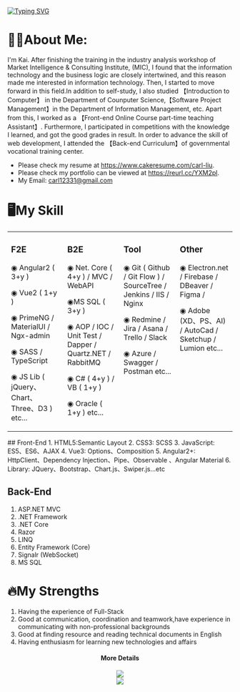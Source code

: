 [![Typing SVG](https://readme-typing-svg.demolab.com?font=Fira+Code&duration=3000&pause=1000&color=36F754&multiline=true&width=500&height=100&lines=function+KeepLearning(+I%2CKnowledge+)%7B;while(I%3D%3D%22slow+coder%22)%7BI+%2B%3D+Knowledge%7D%7D)](https://git.io/typing-svg)
# 👨‍💻About Me:
I'm Kai. After finishing the training in the industry analysis workshop of Market Intelligence & Consulting Institute, (MIC), I found that the information technology and the business logic  are closely intertwined, and this reason made me interested in information technology. Then, I started to move forward in this field.In addition to self-study, I also studied 【Introduction to Computer】 in the Department of Counputer Science,【Software Project Management】in the Department of Information Management, etc. Apart from this, I worked as a 【Front-end Online Course part-time teaching Assistant】. Furthermore, I participated in competitions with the knowledge I learned, and got the good grades in result. In order to advance  the skill of web development, I attended the 【Back-end Curriculum】of governmental vocational training center.

* Please check my resume at https://www.cakeresume.com/carl-liu.
* Please check my portfolio can be viewed at https://reurl.cc/YXM2pl.
* My Email: <a mail="carl12331@gmail.com">carl12331@gmail.com</a>

# 🖥My Skill
<table><tr><td valign="top" width="25%">

### F2E

◉ Angular2 ( 3+y )
  
◉ Vue2 ( 1+y )
  
◉ PrimeNG / MaterialUI / Ngx-admin
  
◉ SASS / TypeScript
  
◉ JS Lib ( jQuery、Chart、Three、D3 ) etc...
  
</td><td valign="top" width="25%">

### B2E

◉ Net. Core ( 4+y ) / MVC / WebAPI          

◉MS SQL ( 3+y ) 

◉ AOP / IOC / Unit Test / Dapper / Quartz.NET / RabbitMQ             
  
◉ C# ( 4+y ) / VB ( 1+y )
  
◉ Oracle ( 1+y ) etc...  
  
</td><td valign="top" width="25%">
  
### Tool

◉ Git ( Github / Git Flow ) / SourceTree / Jenkins / IIS / Nginx

◉ Redmine / Jira / Asana / Trello / Slack

◉ Azure / Swagger / Postman etc...
  
</td><td valign="top" width="25%">
  
### Other

◉ Electron.net / Firebase / DBeaver / Figma / 

 ◉ Adobe (XD、PS、AI) / AutoCad / Sketchup / Lumion etc...
  
</td></tr></table>
## Front-End
1. HTML5:Semantic Layout 
2. CSS3: SCSS
3. JavaScript: ES5、ES6、AJAX
4. Vue3: Options、Composition
5. Angular2+: HttpClient、Dependency Injection、Pipe、Observable 、Angular Material
6. Library: JQuery、Bootstrap、Chart.js、Swiper.js...etc

## Back-End
1. ASP.NET MVC
2. .NET Framework
3. .NET Core
4. Razor
5. LINQ
6. Entity Framework (Core)
7. Signalr (WebSocket)
8. MS SQL

# 🔥My Strengths 
1. Having the experience of Full-Stack
2. Good at communication, coordination and teamwork,have experience in communicating with non-professional backgrounds
3. Good at finding resource and reading technical documents in English
4. Having enthusiasm for learning new technologies and affairs
<div align="center"></div>
<div align="center" ><h4>More Details</h4> <img src="https://github-readme-stats.vercel.app/api/top-langs/?username=L1uXO330B7&hide_title=true&hide_border=true&layout=compact&langs_count=6&text_color=000&icon_color=fff&bg_color=0,52fa5a,4dfcff,c64dff&theme=graywhite" /> </div>
<div align="center"> <img src="https://activity-graph.herokuapp.com/graph?username=L1uXO330B7&theme=Default" /> </div>


